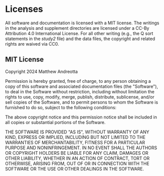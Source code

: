 # Licenses

All software and documentation is licensed with a MIT license.
The writings in the analysis and supplement directories are licensed under a CC-By Attribution 4.0 International License.
For all other writing (e.g., the Q sort statements in the *study2* file) and the data files, the copyright and related rights are waived via CC0.

## MIT License

Copyright 2024 Matthew Andreotta

Permission is hereby granted, free of charge, to any person obtaining a copy of this software and associated documentation files (the "Software"), to deal in the Software without restriction, including without limitation the rights to use, copy, modify, merge, publish, distribute, sublicense, and/or sell copies of the Software, and to permit persons to whom the Software is furnished to do so, subject to the following conditions:

The above copyright notice and this permission notice shall be included in all copies or substantial portions of the Software.

THE SOFTWARE IS PROVIDED "AS IS", WITHOUT WARRANTY OF ANY KIND, EXPRESS OR IMPLIED, INCLUDING BUT NOT LIMITED TO THE WARRANTIES OF MERCHANTABILITY, FITNESS FOR A PARTICULAR PURPOSE AND NONINFRINGEMENT. IN NO EVENT SHALL THE AUTHORS OR COPYRIGHT HOLDERS BE LIABLE FOR ANY CLAIM, DAMAGES OR OTHER LIABILITY, WHETHER IN AN ACTION OF CONTRACT, TORT OR OTHERWISE, ARISING FROM, OUT OF OR IN CONNECTION WITH THE SOFTWARE OR THE USE OR OTHER DEALINGS IN THE SOFTWARE.
